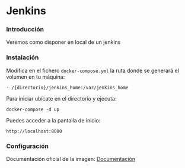 # Jenkins

### Introducción
Veremos como disponer en local de un jenkins


### Instalación

Modifica en el fichero `docker-compose.yml` la ruta donde se generará el volumen en tu máquina:
```
- /{directorio}/jenkins_home:/var/jenkins_home
``` 

Para iniciar ubícate en el directorio y ejecuta:
```
docker-compose -d up
``` 

Puedes acceder a la pantalla de inicio:
```
http://localhost:8080
``` 

### Configuración

Documentación oficial de la imagen: [Documentación](https://hub.docker.com/r/jenkins/jenkins)